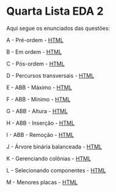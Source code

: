 # Quarta Lista EDA 2
Aqui segue os enunciados das questões:

A - Pré-ordem - [HTML](https://moj.naquadah.com.br/contests/jl_eda2_f4_2024_1/arvore-binaria-pre.html)

B - Em ordem - [HTML](https://moj.naquadah.com.br/contests/jl_eda2_f4_2024_1/arvore-binaria-in.html)

C - Pós-ordem - [HTML](https://moj.naquadah.com.br/contests/jl_eda2_f4_2024_1/arvore-binaria-pos.html)

D - Percursos transversais - [HTML](https://moj.naquadah.com.br/contests/jl_eda2_f4_2024_1/bee-pre-in-posfixa.html)

E - ABB - Máximo - [HTML](https://moj.naquadah.com.br/contests/jl_eda2_f4_2024_1/abb-maximo.html)

F - ABB - Mínimo - [HTML](https://moj.naquadah.com.br/contests/jl_eda2_f4_2024_1/abb-minimo.html)

G - ABB - Altura - [HTML](https://moj.naquadah.com.br/contests/jl_eda2_f4_2024_1/abb-altura.html)

H - ABB - Inserção - [HTML](https://moj.naquadah.com.br/contests/jl_eda2_f4_2024_1/abb-insere.html)

I - ABB - Remoção - [HTML](https://moj.naquadah.com.br/contests/jl_eda2_f4_2024_1/abb-remove.html)

J - Árvore binária balanceada - [HTML](https://moj.naquadah.com.br/contests/jl_eda2_f4_2024_1/arvore-binaria-balanceada.html)

K - Gerenciando colônias - [HTML](https://moj.naquadah.com.br/contests/jl_eda2_f4_2024_1/gerenciando-colonias.html)

L - Selecionando componentes - [HTML](https://moj.naquadah.com.br/contests/jl_eda2_f4_2024_1/selecionando-componentes.html)

M - Menores placas - [HTML](https://moj.naquadah.com.br/contests/jl_eda2_f4_2024_1/menores-placas.html)
